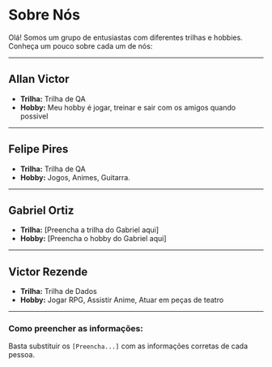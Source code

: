 # Sobre Nós

Olá! Somos um grupo de entusiastas com diferentes trilhas e hobbies. Conheça um pouco sobre cada um de nós:

---

## Allan Victor

* **Trilha:** Trilha de QA
* **Hobby:** Meu hobby é jogar, treinar e sair com os amigos quando possivel

---

## Felipe Pires

* **Trilha:** Trilha de QA
* **Hobby:** Jogos, Animes, Guitarra.

---

## Gabriel Ortiz

* **Trilha:** [Preencha a trilha do Gabriel aqui]
* **Hobby:** [Preencha o hobby do Gabriel aqui]

---

<h2>Victor Rezende</h2>

* **Trilha:** Trilha de Dados
* **Hobby:** Jogar RPG, Assistir Anime, Atuar em peças de teatro

---

### Como preencher as informações:

Basta substituir os `[Preencha...]` com as informações corretas de cada pessoa.
